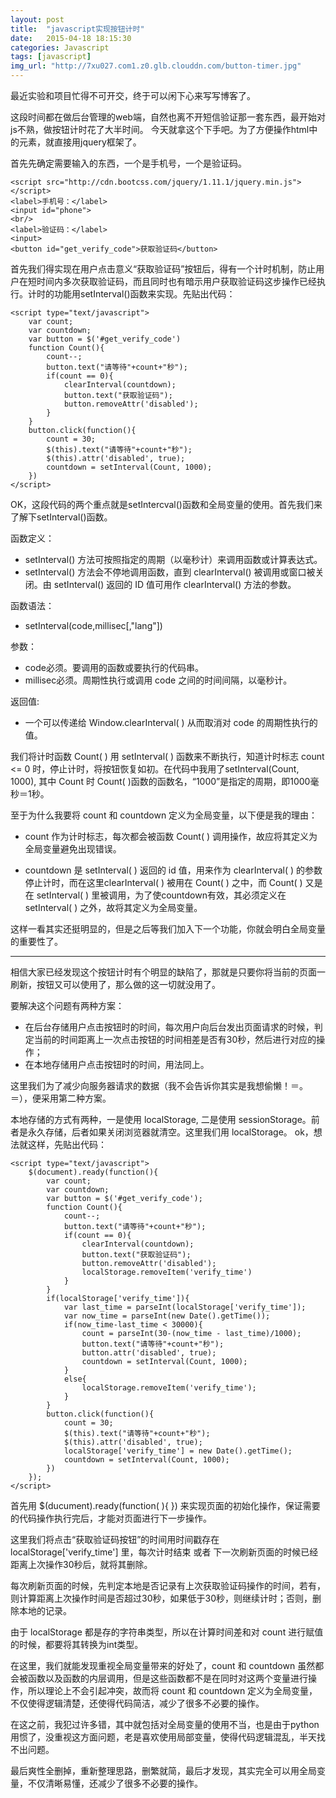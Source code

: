 ```yaml
---
layout: post
title:  "javascript实现按钮计时"
date:   2015-04-18 18:15:30
categories: Javascript
tags: [javascript]
img_url: "http://7xu027.com1.z0.glb.clouddn.com/button-timer.jpg"
---
```


最近实验和项目忙得不可开交，终于可以闲下心来写写博客了。

这段时间都在做后台管理的web端，自然也离不开短信验证那一套东西，最开始对js不熟，做按钮计时花了大半时间。
今天就拿这个下手吧。为了方便操作html中的元素，就直接用jquery框架了。
<!-- more -->

首先先确定需要输入的东西，一个是手机号，一个是验证码。

    <script src="http://cdn.bootcss.com/jquery/1.11.1/jquery.min.js"></script>
    <label>手机号：</label>
    <input id="phone">
    <br/>
    <label>验证码：</label>
    <input>
    <button id="get_verify_code">获取验证码</button>

 首先我们得实现在用户点击意义“获取验证码”按钮后，得有一个计时机制，防止用户在短时间内多次获取验证码，而且同时也有暗示用户获取验证码这步操作已经执行。计时的功能用setInterval()函数来实现。先贴出代码：

    <script type="text/javascript">
        var count;
        var countdown;
        var button = $('#get_verify_code')
        function Count(){
            count--;
            button.text("请等待"+count+"秒");
            if(count == 0){
                clearInterval(countdown);
                button.text("获取验证码");
                button.removeAttr('disabled');
            }
        }
        button.click(function(){
            count = 30;
            $(this).text("请等待"+count+"秒");
            $(this).attr('disabled', true);
            countdown = setInterval(Count, 1000);
        })
    </script>


OK，这段代码的两个重点就是setIntercval()函数和全局变量的使用。首先我们来了解下setInterval()函数。

函数定义：

+ setInterval() 方法可按照指定的周期（以毫秒计）来调用函数或计算表达式。
+ setInterval() 方法会不停地调用函数，直到 clearInterval() 被调用或窗口被关闭。由 setInterval() 返回的 ID 值可用作 clearInterval() 方法的参数。

函数语法：

+ setInterval(code,millisec[,"lang"])

参数：

+ code必须。要调用的函数或要执行的代码串。
+ millisec必须。周期性执行或调用 code 之间的时间间隔，以毫秒计。

返回值:

+ 一个可以传递给 Window.clearInterval( ) 从而取消对 code 的周期性执行的值。

我们将计时函数 Count( )  用 setInterval( ) 函数来不断执行，知道计时标志 count <= 0 时，停止计时，将按钮恢复如初。在代码中我用了setInterval(Count, 1000), 其中 Count 时 Count( )函数的函数名，“1000”是指定的周期，即1000毫秒＝1秒。

至于为什么我要将 count 和 countdown 定义为全局变量，以下便是我的理由：

+ count 作为计时标志，每次都会被函数 Count( ) 调用操作，故应将其定义为全局变量避免出现错误。

+ countdown 是 setInterval( ) 返回的 id 值，用来作为 clearInterval( ) 的参数停止计时，而在这里clearInterval( ) 被用在 Count( ) 之中，而 Count( ) 又是在 setInterval( ) 里被调用，为了使countdown有效，其必须定义在 setInterval( ) 之外，故将其定义为全局变量。

这样一看其实还挺明显的，但是之后等我们加入下一个功能，你就会明白全局变量的重要性了。

***

相信大家已经发现这个按钮计时有个明显的缺陷了，那就是只要你将当前的页面一刷新，按钮又可以使用了，那么做的这一切就没用了。

要解决这个问题有两种方案：

+ 在后台存储用户点击按钮时的时间，每次用户向后台发出页面请求的时候，判定当前的时间距离上一次点击按钮的时间相差是否有30秒，然后进行对应的操作；
+ 在本地存储用户点击按钮时的时间，用法同上。

这里我们为了减少向服务器请求的数据（我不会告诉你其实是我想偷懒！＝。＝），便采用第二种方案。

本地存储的方式有两种，一是使用 localStorage, 二是使用 sessionStorage。前者是永久存储，后者如果关闭浏览器就清空。这里我们用 localStorage。 ok，想法就这样，先贴出代码：

    <script type="text/javascript">
        $(document).ready(function(){
            var count;
            var countdown;
            var button = $('#get_verify_code');
            function Count(){
                count--;
                button.text("请等待"+count+"秒");
                if(count == 0){
                    clearInterval(countdown);
                    button.text("获取验证码");
                    button.removeAttr('disabled');
                    localStorage.removeItem('verify_time')
                }
            }
            if(localStorage['verify_time']){
                var last_time = parseInt(localStorage['verify_time']);
                var now_time = parseInt(new Date().getTime());
                if(now_time-last_time < 30000){
                    count = parseInt(30-(now_time - last_time)/1000);
                    button.text("请等待"+count+"秒");
                    button.attr('disabled', true);
                    countdown = setInterval(Count, 1000);
                }
                else{
                    localStorage.removeItem('verify_time');
                }
            }
            button.click(function(){
                count = 30;
                $(this).text("请等待"+count+"秒");
                $(this).attr('disabled', true);
                localStorage['verify_time'] = new Date().getTime();
                countdown = setInterval(Count, 1000);
            })
        });
    </script>

首先用  $(ducument).ready(function( ){ })  来实现页面的初始化操作，保证需要的代码操作执行完后，才能对页面进行下一步操作。

这里我们将点击“获取验证码按钮”的时间用时间戳存在localStorage['verify_time'] 里，每次计时结束 或者 下一次刷新页面的时候已经距离上次操作30秒后，就将其删除。

每次刷新页面的时候，先判定本地是否记录有上次获取验证码操作的时间，若有，则计算距离上次操作时间是否超过30秒，如果低于30秒，则继续计时；否则，删除本地的记录。

由于 localStorage 都是存的字符串类型，所以在计算时间差和对 count 进行赋值的时候，都要将其转换为int类型。

在这里，我们就能发现重视全局变量带来的好处了，count 和 countdown 虽然都会被函数以及函数的内层调用，但是这些函数都不是在同时对这两个变量进行操作，所以理论上不会引起冲突，故而将 count 和 countdown 定义为全局变量，不仅使得逻辑清楚，还使得代码简洁，减少了很多不必要的操作。

在这之前，我犯过许多错，其中就包括对全局变量的使用不当，也是由于python用惯了，没重视这方面问题，老是喜欢使用局部变量，使得代码逻辑混乱，半天找不出问题。

最后爽性全删掉，重新整理思路，删繁就简，最后才发现，其实完全可以用全局变量，不仅清晰易懂，还减少了很多不必要的操作。
